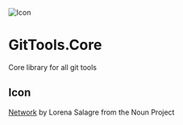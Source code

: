 ![Icon](https://raw.github.com/GitTools/GitTools.Core/master/GitTools_logo.png)

# GitTools.Core
Core library for all git tools

## Icon
[Network](https://thenounproject.com/term/network/60865/) by Lorena Salagre from the Noun Project